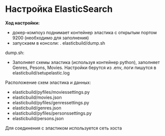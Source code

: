 # Настройка ElasticSearch

**Ход настройки:**

- докер-компоуз поднимает контейнер эластика с открытым портом 9200 (необходимо для заполнения)
- запускаем в консоли: . elasticbuild/dump.sh

dump.sh:
- Заполняет схемы эластика (используя контейнер python), заполняет Genres, Pesons, Movies. Настройки берутся из .env, логи пишутся в elasticbuild/setupelastic.log

Расположение схем эластика и данных:
- elasticbuild/pyfiles/moviessettings.py
- elasticbuild/movies.json
- elasticbuild/pyfiles/genressettings.py
- elasticbuild/genres.json
- elasticbuild/pyfiles/personssettings.py
- elasticbuild/persons.json


Для соединения с эластиком используется сеть хоста
